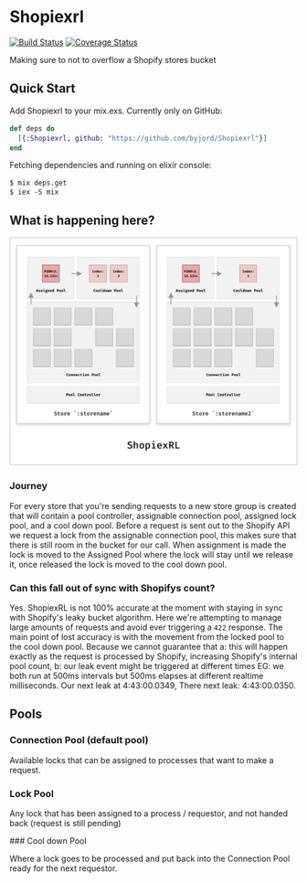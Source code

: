 # Shopiexrl

[![Build Status](https://travis-ci.com/byjord/Shopiexrl.svg?branch=master)](https://travis-ci.com/byjord/Shopiexrl)
[![Coverage Status](https://coveralls.io/repos/byjord/Shopiexrl/badge.svg?branch=master)](https://coveralls.io/github/byjord/Shopiexrl?branch=master)

Making sure to not to overflow a Shopify stores bucket

## Quick Start

Add Shopiexrl to your mix.exs. Currently only on GitHub:

```elixir
def deps do
  [{:Shopiexrl, github: "https://github.com/byjord/Shopiexrl"}]
end
```

Fetching dependencies and running on elixir console:

```console
$ mix deps.get
$ iex -S mix
```

## What is happening here?

![Hero block](https://raw.githubusercontent.com/byjord/Assets/master/ShopiexRL.png)

### Journey

For every store that you're sending requests to a new store group is created that will contain a pool controller, assignable connection pool, assigned lock pool, and a cool down pool.
Before a request is sent out to the Shopify API we request a lock from the assignable connection pool, this makes sure that there is still room in the bucket for our call. When assignment is made the lock is moved to the Assigned Pool where the lock will stay until we release it, once released the lock is moved to the cool down pool.

### Can this fall out of sync with Shopifys count?

Yes. ShopiexRL is not 100% accurate at the moment with staying in sync with Shopify's leaky bucket algorithm. Here we're attempting to manage large amounts of requests and avoid ever triggering a `422` response.
The main point of lost accuracy is with the movement from the locked pool to the cool down pool. Because we cannot guarantee that a: this will happen exactly as the request is processed by Shopify, increasing Shopify's internal pool count, b: our leak event might be triggered at different times EG: we both run at 500ms intervals but 500ms elapses at different realtime milliseconds. Our next leak at 4:43:00.0349, There next leak: 4:43:00.0350.

## Pools

### Connection Pool (default pool)

Available locks that can be assigned to processes that want to make a request.

### Lock Pool

Any lock that has been assigned to a process / requestor, and not handed back (request is still pending)

### Cool down Pool

Where a lock goes to be processed and put back into the Connection Pool ready for the next requestor.
